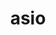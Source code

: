 ---
title: "asio"
layout: cache
categories: [package, develop]
meta: {"versions": ["1.16.1", "1.28.0", "1.28.2"], "compilers": ["cce@=15.0.1", "gcc@=11.4.0", "gcc@=9.4.0", "oneapi@=2023.2.0", "oneapi@=2024.0.0"], "oss": ["rhel8", "ubuntu20.04", "ubuntu22.04"], "platforms": ["linux"], "targets": ["aarch64", "neoverse_v1", "neoverse_v2", "ppc64le", "x86_64_v3", "zen4"], "stacks": ["e4s", "e4s-aarch64", "e4s-cray-rhel", "e4s-neoverse-v2", "e4s-neoverse_v1", "e4s-oneapi", "e4s-power", "e4s-rocm-external", "root"], "num_specs": 36, "num_specs_by_stack": {"root": 36, "e4s-cray-rhel": 3, "e4s-neoverse_v1": 4, "e4s-power": 5, "e4s": 9, "e4s-rocm-external": 5, "e4s-oneapi": 8, "e4s-aarch64": 2, "e4s-neoverse-v2": 4}}
spec_details: [{"hash": "wx4qn5zusu5mxfknpyl6twfsk42v7dqp", "compiler": "cce@=15.0.1", "versions": ["1.28.0"], "os": "rhel8", "platform": "linux", "target": "zen4", "variants": ["~boost_coroutine", "~boost_regex", "build_system=autotools", "cxxstd=17", "~separate_compilation"], "stacks": ["root", "e4s-cray-rhel"], "size": "-", "tarball": "https://binaries.spack.io/develop/build_cache/linux-rhel8-zen4/cce-15.0.1/asio-1.28.0/linux-rhel8-zen4-cce-15.0.1-asio-1.28.0-wx4qn5zusu5mxfknpyl6twfsk42v7dqp.spack"}, {"hash": "makfltliorz7icl75fssatxdxrqvaxb5", "compiler": "cce@=15.0.1", "versions": ["1.28.0"], "os": "rhel8", "platform": "linux", "target": "zen4", "variants": ["~boost_coroutine", "~boost_regex", "build_system=autotools", "cxxstd=17", "~separate_compilation"], "stacks": ["root", "e4s-cray-rhel"], "size": "-", "tarball": "https://binaries.spack.io/develop/build_cache/linux-rhel8-zen4/cce-15.0.1/asio-1.28.0/linux-rhel8-zen4-cce-15.0.1-asio-1.28.0-makfltliorz7icl75fssatxdxrqvaxb5.spack"}, {"hash": "anar3znjsyjy5ojhopelb66a7hgv5p22", "compiler": "cce@=15.0.1", "versions": ["1.28.2"], "os": "rhel8", "platform": "linux", "target": "zen4", "variants": ["~boost_coroutine", "~boost_regex", "build_system=autotools", "cxxstd=17", "~separate_compilation"], "stacks": ["root", "e4s-cray-rhel"], "size": "-", "tarball": "https://binaries.spack.io/develop/build_cache/linux-rhel8-zen4/cce-15.0.1/asio-1.28.2/linux-rhel8-zen4-cce-15.0.1-asio-1.28.2-anar3znjsyjy5ojhopelb66a7hgv5p22.spack"}, {"hash": "l6uu7cwxojiiow4oedewyhfs3nstyjhl", "compiler": "gcc@=11.4.0", "versions": ["1.28.0"], "os": "ubuntu20.04", "platform": "linux", "target": "neoverse_v1", "variants": ["~boost_coroutine", "~boost_regex", "build_system=autotools", "cxxstd=17", "~separate_compilation"], "stacks": ["root", "e4s-neoverse_v1"], "size": "-", "tarball": "https://binaries.spack.io/develop/build_cache/linux-ubuntu20.04-neoverse_v1/gcc-11.4.0/asio-1.28.0/linux-ubuntu20.04-neoverse_v1-gcc-11.4.0-asio-1.28.0-l6uu7cwxojiiow4oedewyhfs3nstyjhl.spack"}, {"hash": "56yx2lz3rfvzzyel5gpxpmuwrhnrqxmk", "compiler": "gcc@=11.4.0", "versions": ["1.28.0"], "os": "ubuntu20.04", "platform": "linux", "target": "neoverse_v1", "variants": ["~boost_coroutine", "~boost_regex", "build_system=autotools", "cxxstd=17", "~separate_compilation"], "stacks": ["root", "e4s-neoverse_v1"], "size": "-", "tarball": "https://binaries.spack.io/develop/build_cache/linux-ubuntu20.04-neoverse_v1/gcc-11.4.0/asio-1.28.0/linux-ubuntu20.04-neoverse_v1-gcc-11.4.0-asio-1.28.0-56yx2lz3rfvzzyel5gpxpmuwrhnrqxmk.spack"}, {"hash": "6zb6h2g4jo6et4urx75ye4zrscztaq7o", "compiler": "gcc@=11.4.0", "versions": ["1.28.0"], "os": "ubuntu20.04", "platform": "linux", "target": "neoverse_v1", "variants": ["~boost_coroutine", "~boost_regex", "build_system=autotools", "cxxstd=17", "~separate_compilation"], "stacks": ["root", "e4s-neoverse_v1"], "size": "-", "tarball": "https://binaries.spack.io/develop/build_cache/linux-ubuntu20.04-neoverse_v1/gcc-11.4.0/asio-1.28.0/linux-ubuntu20.04-neoverse_v1-gcc-11.4.0-asio-1.28.0-6zb6h2g4jo6et4urx75ye4zrscztaq7o.spack"}, {"hash": "avxujaf4gxpduv42cfpvd374amqhijqn", "compiler": "gcc@=11.4.0", "versions": ["1.28.2"], "os": "ubuntu20.04", "platform": "linux", "target": "neoverse_v1", "variants": ["~boost_coroutine", "~boost_regex", "build_system=autotools", "cxxstd=17", "~separate_compilation"], "stacks": ["root", "e4s-neoverse_v1"], "size": "-", "tarball": "https://binaries.spack.io/develop/build_cache/linux-ubuntu20.04-neoverse_v1/gcc-11.4.0/asio-1.28.2/linux-ubuntu20.04-neoverse_v1-gcc-11.4.0-asio-1.28.2-avxujaf4gxpduv42cfpvd374amqhijqn.spack"}, {"hash": "bmz2osm4atgcn3lhyyjoqx65vhsqqqb2", "compiler": "gcc@=9.4.0", "versions": ["1.28.0"], "os": "ubuntu20.04", "platform": "linux", "target": "ppc64le", "variants": ["~boost_coroutine", "~boost_regex", "build_system=autotools", "cxxstd=17", "~separate_compilation"], "stacks": ["e4s-power", "root"], "size": "-", "tarball": "https://binaries.spack.io/develop/build_cache/linux-ubuntu20.04-ppc64le/gcc-9.4.0/asio-1.28.0/linux-ubuntu20.04-ppc64le-gcc-9.4.0-asio-1.28.0-bmz2osm4atgcn3lhyyjoqx65vhsqqqb2.spack"}, {"hash": "4uqh4dinpbrdr3uc77fzwc3as5nutku5", "compiler": "gcc@=9.4.0", "versions": ["1.28.0"], "os": "ubuntu20.04", "platform": "linux", "target": "ppc64le", "variants": ["~boost_coroutine", "~boost_regex", "build_system=autotools", "cxxstd=17", "~separate_compilation"], "stacks": ["e4s-power", "root"], "size": "-", "tarball": "https://binaries.spack.io/develop/build_cache/linux-ubuntu20.04-ppc64le/gcc-9.4.0/asio-1.28.0/linux-ubuntu20.04-ppc64le-gcc-9.4.0-asio-1.28.0-4uqh4dinpbrdr3uc77fzwc3as5nutku5.spack"}, {"hash": "iqg2vdnf33dogckej7pburh4bscsw7ds", "compiler": "gcc@=9.4.0", "versions": ["1.28.0"], "os": "ubuntu20.04", "platform": "linux", "target": "ppc64le", "variants": ["~boost_coroutine", "~boost_regex", "build_system=autotools", "cxxstd=17", "~separate_compilation"], "stacks": ["e4s-power", "root"], "size": "-", "tarball": "https://binaries.spack.io/develop/build_cache/linux-ubuntu20.04-ppc64le/gcc-9.4.0/asio-1.28.0/linux-ubuntu20.04-ppc64le-gcc-9.4.0-asio-1.28.0-iqg2vdnf33dogckej7pburh4bscsw7ds.spack"}, {"hash": "wm5zrytzswwgntvi3zno2bkjzlo7ix5v", "compiler": "gcc@=9.4.0", "versions": ["1.28.0"], "os": "ubuntu20.04", "platform": "linux", "target": "ppc64le", "variants": ["~boost_coroutine", "~boost_regex", "build_system=autotools", "cxxstd=17", "~separate_compilation"], "stacks": ["e4s-power", "root"], "size": "-", "tarball": "https://binaries.spack.io/develop/build_cache/linux-ubuntu20.04-ppc64le/gcc-9.4.0/asio-1.28.0/linux-ubuntu20.04-ppc64le-gcc-9.4.0-asio-1.28.0-wm5zrytzswwgntvi3zno2bkjzlo7ix5v.spack"}, {"hash": "6sk25o2x74d53relajdyj6h5zz76whaa", "compiler": "gcc@=9.4.0", "versions": ["1.28.2"], "os": "ubuntu20.04", "platform": "linux", "target": "ppc64le", "variants": ["~boost_coroutine", "~boost_regex", "build_system=autotools", "cxxstd=17", "~separate_compilation"], "stacks": ["e4s-power", "root"], "size": "-", "tarball": "https://binaries.spack.io/develop/build_cache/linux-ubuntu20.04-ppc64le/gcc-9.4.0/asio-1.28.2/linux-ubuntu20.04-ppc64le-gcc-9.4.0-asio-1.28.2-6sk25o2x74d53relajdyj6h5zz76whaa.spack"}, {"hash": "pyv3qt3zswsdqe7q6cdy3oiv454cetat", "compiler": "gcc@=11.4.0", "versions": ["1.28.0"], "os": "ubuntu20.04", "platform": "linux", "target": "x86_64_v3", "variants": ["~boost_coroutine", "~boost_regex", "build_system=autotools", "cxxstd=17", "~separate_compilation"], "stacks": ["root", "e4s"], "size": "-", "tarball": "https://binaries.spack.io/develop/build_cache/linux-ubuntu20.04-x86_64_v3/gcc-11.4.0/asio-1.28.0/linux-ubuntu20.04-x86_64_v3-gcc-11.4.0-asio-1.28.0-pyv3qt3zswsdqe7q6cdy3oiv454cetat.spack"}, {"hash": "we2u6xp27smej6wunqpb5h2ha5i7beae", "compiler": "gcc@=11.4.0", "versions": ["1.28.0"], "os": "ubuntu20.04", "platform": "linux", "target": "x86_64_v3", "variants": ["~boost_coroutine", "~boost_regex", "build_system=autotools", "cxxstd=17", "~separate_compilation"], "stacks": ["root", "e4s"], "size": "-", "tarball": "https://binaries.spack.io/develop/build_cache/linux-ubuntu20.04-x86_64_v3/gcc-11.4.0/asio-1.28.0/linux-ubuntu20.04-x86_64_v3-gcc-11.4.0-asio-1.28.0-we2u6xp27smej6wunqpb5h2ha5i7beae.spack"}, {"hash": "3wsikjsvutf3zv73sirtvwxvxho7fkaa", "compiler": "gcc@=11.4.0", "versions": ["1.16.1"], "os": "ubuntu20.04", "platform": "linux", "target": "x86_64_v3", "variants": ["~boost_coroutine", "~boost_regex", "build_system=autotools", "cxxstd=17", "~separate_compilation"], "stacks": ["e4s", "root", "e4s-rocm-external"], "size": "-", "tarball": "https://binaries.spack.io/develop/build_cache/linux-ubuntu20.04-x86_64_v3/gcc-11.4.0/asio-1.16.1/linux-ubuntu20.04-x86_64_v3-gcc-11.4.0-asio-1.16.1-3wsikjsvutf3zv73sirtvwxvxho7fkaa.spack"}, {"hash": "kq22ey5nsdrp62hfnnft7535itkjjnc6", "compiler": "gcc@=11.4.0", "versions": ["1.16.1"], "os": "ubuntu20.04", "platform": "linux", "target": "x86_64_v3", "variants": ["~boost_coroutine", "~boost_regex", "build_system=autotools", "cxxstd=17", "~separate_compilation"], "stacks": ["e4s", "root", "e4s-rocm-external"], "size": "-", "tarball": "https://binaries.spack.io/develop/build_cache/linux-ubuntu20.04-x86_64_v3/gcc-11.4.0/asio-1.16.1/linux-ubuntu20.04-x86_64_v3-gcc-11.4.0-asio-1.16.1-kq22ey5nsdrp62hfnnft7535itkjjnc6.spack"}, {"hash": "63ijyq43v5temp74kxkyxc6intshpb5u", "compiler": "gcc@=11.4.0", "versions": ["1.16.1"], "os": "ubuntu20.04", "platform": "linux", "target": "x86_64_v3", "variants": ["~boost_coroutine", "~boost_regex", "build_system=autotools", "cxxstd=17", "~separate_compilation"], "stacks": ["e4s", "root", "e4s-rocm-external"], "size": "-", "tarball": "https://binaries.spack.io/develop/build_cache/linux-ubuntu20.04-x86_64_v3/gcc-11.4.0/asio-1.16.1/linux-ubuntu20.04-x86_64_v3-gcc-11.4.0-asio-1.16.1-63ijyq43v5temp74kxkyxc6intshpb5u.spack"}, {"hash": "7mwvgjastwpcplda4ha7rioqu5hc4cmn", "compiler": "gcc@=11.4.0", "versions": ["1.28.2"], "os": "ubuntu20.04", "platform": "linux", "target": "x86_64_v3", "variants": ["~boost_coroutine", "~boost_regex", "build_system=autotools", "cxxstd=17", "~separate_compilation"], "stacks": ["root", "e4s"], "size": "-", "tarball": "https://binaries.spack.io/develop/build_cache/linux-ubuntu20.04-x86_64_v3/gcc-11.4.0/asio-1.28.2/linux-ubuntu20.04-x86_64_v3-gcc-11.4.0-asio-1.28.2-7mwvgjastwpcplda4ha7rioqu5hc4cmn.spack"}, {"hash": "nex5krtsri3nz5zfhc4aee3gykmryec3", "compiler": "gcc@=11.4.0", "versions": ["1.16.1"], "os": "ubuntu20.04", "platform": "linux", "target": "x86_64_v3", "variants": ["~boost_coroutine", "~boost_regex", "build_system=autotools", "cxxstd=17", "~separate_compilation"], "stacks": ["e4s", "root", "e4s-rocm-external"], "size": "-", "tarball": "https://binaries.spack.io/develop/build_cache/linux-ubuntu20.04-x86_64_v3/gcc-11.4.0/asio-1.16.1/linux-ubuntu20.04-x86_64_v3-gcc-11.4.0-asio-1.16.1-nex5krtsri3nz5zfhc4aee3gykmryec3.spack"}, {"hash": "3g4j4c3sl5w6sqcyqmhsfyfj42mvcpc7", "compiler": "gcc@=11.4.0", "versions": ["1.28.0"], "os": "ubuntu20.04", "platform": "linux", "target": "x86_64_v3", "variants": ["~boost_coroutine", "~boost_regex", "build_system=autotools", "cxxstd=17", "~separate_compilation"], "stacks": ["root", "e4s"], "size": "-", "tarball": "https://binaries.spack.io/develop/build_cache/linux-ubuntu20.04-x86_64_v3/gcc-11.4.0/asio-1.28.0/linux-ubuntu20.04-x86_64_v3-gcc-11.4.0-asio-1.28.0-3g4j4c3sl5w6sqcyqmhsfyfj42mvcpc7.spack"}, {"hash": "esjphwqdltnrmrnkz36ddlcxbwcvv4s3", "compiler": "gcc@=11.4.0", "versions": ["1.28.0"], "os": "ubuntu20.04", "platform": "linux", "target": "x86_64_v3", "variants": ["~boost_coroutine", "~boost_regex", "build_system=autotools", "cxxstd=17", "~separate_compilation"], "stacks": ["root", "e4s"], "size": "-", "tarball": "https://binaries.spack.io/develop/build_cache/linux-ubuntu20.04-x86_64_v3/gcc-11.4.0/asio-1.28.0/linux-ubuntu20.04-x86_64_v3-gcc-11.4.0-asio-1.28.0-esjphwqdltnrmrnkz36ddlcxbwcvv4s3.spack"}, {"hash": "pc6ewef2amwyjhnbzt4qxvkkagziig7a", "compiler": "oneapi@=2023.2.0", "versions": ["1.28.0"], "os": "ubuntu20.04", "platform": "linux", "target": "x86_64_v3", "variants": ["~boost_coroutine", "~boost_regex", "build_system=autotools", "cxxstd=17", "~separate_compilation"], "stacks": ["e4s-oneapi", "root"], "size": "-", "tarball": "https://binaries.spack.io/develop/build_cache/linux-ubuntu20.04-x86_64_v3/oneapi-2023.2.0/asio-1.28.0/linux-ubuntu20.04-x86_64_v3-oneapi-2023.2.0-asio-1.28.0-pc6ewef2amwyjhnbzt4qxvkkagziig7a.spack"}, {"hash": "dgqfgyl6oabubbolje4kngb6ce5cqmlw", "compiler": "oneapi@=2023.2.0", "versions": ["1.28.0"], "os": "ubuntu20.04", "platform": "linux", "target": "x86_64_v3", "variants": ["~boost_coroutine", "~boost_regex", "build_system=autotools", "cxxstd=17", "~separate_compilation"], "stacks": ["e4s-oneapi", "root"], "size": "-", "tarball": "https://binaries.spack.io/develop/build_cache/linux-ubuntu20.04-x86_64_v3/oneapi-2023.2.0/asio-1.28.0/linux-ubuntu20.04-x86_64_v3-oneapi-2023.2.0-asio-1.28.0-dgqfgyl6oabubbolje4kngb6ce5cqmlw.spack"}, {"hash": "gowamy6f7ycds7bobi5zwb4sovbx5uj2", "compiler": "oneapi@=2023.2.0", "versions": ["1.28.0"], "os": "ubuntu20.04", "platform": "linux", "target": "x86_64_v3", "variants": ["~boost_coroutine", "~boost_regex", "build_system=autotools", "cxxstd=17", "~separate_compilation"], "stacks": ["e4s-oneapi", "root"], "size": "-", "tarball": "https://binaries.spack.io/develop/build_cache/linux-ubuntu20.04-x86_64_v3/oneapi-2023.2.0/asio-1.28.0/linux-ubuntu20.04-x86_64_v3-oneapi-2023.2.0-asio-1.28.0-gowamy6f7ycds7bobi5zwb4sovbx5uj2.spack"}, {"hash": "6vaxwsxlnutrq5lyqhjqorkmazatir2s", "compiler": "gcc@=11.4.0", "versions": ["1.28.0"], "os": "ubuntu22.04", "platform": "linux", "target": "aarch64", "variants": ["~boost_coroutine", "~boost_regex", "build_system=autotools", "cxxstd=17", "~separate_compilation"], "stacks": ["root", "e4s-aarch64"], "size": "-", "tarball": "https://binaries.spack.io/develop/build_cache/linux-ubuntu22.04-aarch64/gcc-11.4.0/asio-1.28.0/linux-ubuntu22.04-aarch64-gcc-11.4.0-asio-1.28.0-6vaxwsxlnutrq5lyqhjqorkmazatir2s.spack"}, {"hash": "a75dxltrzdwfcgaqhmfdvuz3i5v5luj7", "compiler": "gcc@=11.4.0", "versions": ["1.28.0"], "os": "ubuntu22.04", "platform": "linux", "target": "aarch64", "variants": ["~boost_coroutine", "~boost_regex", "build_system=autotools", "cxxstd=17", "~separate_compilation"], "stacks": ["root", "e4s-aarch64"], "size": "-", "tarball": "https://binaries.spack.io/develop/build_cache/linux-ubuntu22.04-aarch64/gcc-11.4.0/asio-1.28.0/linux-ubuntu22.04-aarch64-gcc-11.4.0-asio-1.28.0-a75dxltrzdwfcgaqhmfdvuz3i5v5luj7.spack"}, {"hash": "ocqyrcmehogwy3g5htlfnmkl6thbwtom", "compiler": "gcc@=11.4.0", "versions": ["1.28.0"], "os": "ubuntu22.04", "platform": "linux", "target": "neoverse_v2", "variants": ["~boost_coroutine", "~boost_regex", "build_system=autotools", "cxxstd=17", "~separate_compilation"], "stacks": ["e4s-neoverse-v2", "root"], "size": "-", "tarball": "https://binaries.spack.io/develop/build_cache/linux-ubuntu22.04-neoverse_v2/gcc-11.4.0/asio-1.28.0/linux-ubuntu22.04-neoverse_v2-gcc-11.4.0-asio-1.28.0-ocqyrcmehogwy3g5htlfnmkl6thbwtom.spack"}, {"hash": "2f5zdk4gjquvpef64hismnax4zkraf5s", "compiler": "gcc@=11.4.0", "versions": ["1.28.0"], "os": "ubuntu22.04", "platform": "linux", "target": "neoverse_v2", "variants": ["~boost_coroutine", "~boost_regex", "build_system=autotools", "cxxstd=17", "~separate_compilation"], "stacks": ["e4s-neoverse-v2", "root"], "size": "-", "tarball": "https://binaries.spack.io/develop/build_cache/linux-ubuntu22.04-neoverse_v2/gcc-11.4.0/asio-1.28.0/linux-ubuntu22.04-neoverse_v2-gcc-11.4.0-asio-1.28.0-2f5zdk4gjquvpef64hismnax4zkraf5s.spack"}, {"hash": "r42qd5zypap65ka4j5if3pye5lvepmzw", "compiler": "gcc@=11.4.0", "versions": ["1.28.0"], "os": "ubuntu22.04", "platform": "linux", "target": "neoverse_v2", "variants": ["~boost_coroutine", "~boost_regex", "build_system=autotools", "cxxstd=17", "~separate_compilation"], "stacks": ["e4s-neoverse-v2", "root"], "size": "-", "tarball": "https://binaries.spack.io/develop/build_cache/linux-ubuntu22.04-neoverse_v2/gcc-11.4.0/asio-1.28.0/linux-ubuntu22.04-neoverse_v2-gcc-11.4.0-asio-1.28.0-r42qd5zypap65ka4j5if3pye5lvepmzw.spack"}, {"hash": "4z7eovzth3iesrf6depib34yiahjl7p4", "compiler": "gcc@=11.4.0", "versions": ["1.28.2"], "os": "ubuntu22.04", "platform": "linux", "target": "neoverse_v2", "variants": ["~boost_coroutine", "~boost_regex", "build_system=autotools", "cxxstd=17", "~separate_compilation"], "stacks": ["e4s-neoverse-v2", "root"], "size": "-", "tarball": "https://binaries.spack.io/develop/build_cache/linux-ubuntu22.04-neoverse_v2/gcc-11.4.0/asio-1.28.2/linux-ubuntu22.04-neoverse_v2-gcc-11.4.0-asio-1.28.2-4z7eovzth3iesrf6depib34yiahjl7p4.spack"}, {"hash": "ac2a7anzsy7hmhorxsv4dndnylwb5vgn", "compiler": "gcc@=11.4.0", "versions": ["1.16.1"], "os": "ubuntu22.04", "platform": "linux", "target": "x86_64_v3", "variants": ["~boost_coroutine", "~boost_regex", "build_system=autotools", "cxxstd=17", "~separate_compilation"], "stacks": ["root", "e4s-rocm-external"], "size": "-", "tarball": "https://binaries.spack.io/develop/build_cache/linux-ubuntu22.04-x86_64_v3/gcc-11.4.0/asio-1.16.1/linux-ubuntu22.04-x86_64_v3-gcc-11.4.0-asio-1.16.1-ac2a7anzsy7hmhorxsv4dndnylwb5vgn.spack"}, {"hash": "bdpk7sb7lnl2pkyv7bynvpjygbqvficz", "compiler": "oneapi@=2024.0.0", "versions": ["1.28.0"], "os": "ubuntu22.04", "platform": "linux", "target": "x86_64_v3", "variants": ["~boost_coroutine", "~boost_regex", "build_system=autotools", "cxxstd=17", "~separate_compilation"], "stacks": ["e4s-oneapi", "root"], "size": "-", "tarball": "https://binaries.spack.io/develop/build_cache/linux-ubuntu22.04-x86_64_v3/oneapi-2024.0.0/asio-1.28.0/linux-ubuntu22.04-x86_64_v3-oneapi-2024.0.0-asio-1.28.0-bdpk7sb7lnl2pkyv7bynvpjygbqvficz.spack"}, {"hash": "t533nv4ndykakpvem5hedv4fstdhzs6g", "compiler": "oneapi@=2024.0.0", "versions": ["1.28.0"], "os": "ubuntu22.04", "platform": "linux", "target": "x86_64_v3", "variants": ["~boost_coroutine", "~boost_regex", "build_system=autotools", "cxxstd=17", "~separate_compilation"], "stacks": ["e4s-oneapi", "root"], "size": "-", "tarball": "https://binaries.spack.io/develop/build_cache/linux-ubuntu22.04-x86_64_v3/oneapi-2024.0.0/asio-1.28.0/linux-ubuntu22.04-x86_64_v3-oneapi-2024.0.0-asio-1.28.0-t533nv4ndykakpvem5hedv4fstdhzs6g.spack"}, {"hash": "v3e33k7mihvououfwyes22lmrdh4sjyv", "compiler": "oneapi@=2024.0.0", "versions": ["1.28.0"], "os": "ubuntu22.04", "platform": "linux", "target": "x86_64_v3", "variants": ["~boost_coroutine", "~boost_regex", "build_system=autotools", "cxxstd=17", "~separate_compilation"], "stacks": ["e4s-oneapi", "root"], "size": "-", "tarball": "https://binaries.spack.io/develop/build_cache/linux-ubuntu22.04-x86_64_v3/oneapi-2024.0.0/asio-1.28.0/linux-ubuntu22.04-x86_64_v3-oneapi-2024.0.0-asio-1.28.0-v3e33k7mihvououfwyes22lmrdh4sjyv.spack"}, {"hash": "rn2qphqtuhj55kmw5bauqnbkpjfhkxl6", "compiler": "oneapi@=2024.0.0", "versions": ["1.28.2"], "os": "ubuntu22.04", "platform": "linux", "target": "x86_64_v3", "variants": ["~boost_coroutine", "~boost_regex", "build_system=autotools", "cxxstd=17", "~separate_compilation"], "stacks": ["e4s-oneapi", "root"], "size": "-", "tarball": "https://binaries.spack.io/develop/build_cache/linux-ubuntu22.04-x86_64_v3/oneapi-2024.0.0/asio-1.28.2/linux-ubuntu22.04-x86_64_v3-oneapi-2024.0.0-asio-1.28.2-rn2qphqtuhj55kmw5bauqnbkpjfhkxl6.spack"}, {"hash": "wujmrk7v5v773cgzb4rcwl2ncvhv2d2j", "compiler": "oneapi@=2024.0.0", "versions": ["1.28.0"], "os": "ubuntu22.04", "platform": "linux", "target": "x86_64_v3", "variants": ["~boost_coroutine", "~boost_regex", "build_system=autotools", "cxxstd=17", "~separate_compilation"], "stacks": ["e4s-oneapi", "root"], "size": "-", "tarball": "https://binaries.spack.io/develop/build_cache/linux-ubuntu22.04-x86_64_v3/oneapi-2024.0.0/asio-1.28.0/linux-ubuntu22.04-x86_64_v3-oneapi-2024.0.0-asio-1.28.0-wujmrk7v5v773cgzb4rcwl2ncvhv2d2j.spack"}]
---